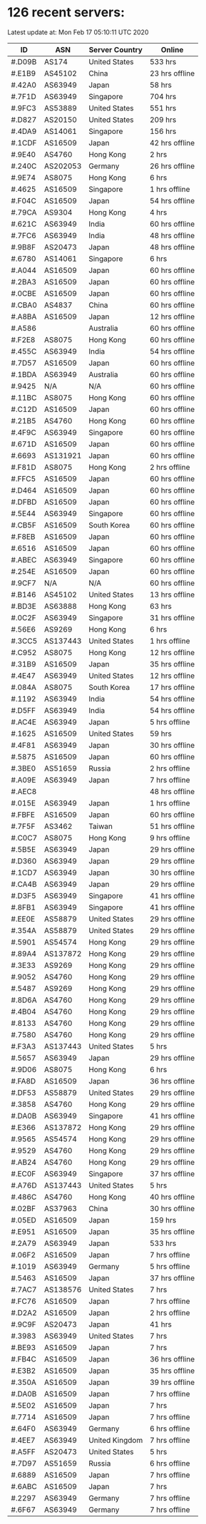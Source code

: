 # 126 recent servers:

Latest update at: Mon Feb 17 05:10:11 UTC 2020

| ID | ASN | Server Country | Online |
| -- | --- | -------------- | ------ |
| #.D09B | AS174 | United States | 533 hrs |
| #.E1B9 | AS45102 | China | 23 hrs offline |
| #.42A0 | AS63949 | Japan | 58 hrs |
| #.7F1D | AS63949 | Singapore | 704 hrs |
| #.9FC3 | AS53889 | United States | 551 hrs |
| #.D827 | AS20150 | United States | 209 hrs |
| #.4DA9 | AS14061 | Singapore | 156 hrs |
| #.1CDF | AS16509 | Japan | 42 hrs offline |
| #.9E40 | AS4760 | Hong Kong | 2 hrs |
| #.240C | AS202053 | Germany | 26 hrs offline |
| #.9E74 | AS8075 | Hong Kong | 6 hrs |
| #.4625 | AS16509 | Singapore | 1 hrs offline |
| #.F04C | AS16509 | Japan | 54 hrs offline |
| #.79CA | AS9304 | Hong Kong | 4 hrs |
| #.621C | AS63949 | India | 60 hrs offline |
| #.7FC6 | AS63949 | India | 48 hrs offline |
| #.9B8F | AS20473 | Japan | 48 hrs offline |
| #.6780 | AS14061 | Singapore | 6 hrs |
| #.A044 | AS16509 | Japan | 60 hrs offline |
| #.2BA3 | AS16509 | Japan | 60 hrs offline |
| #.0CBE | AS16509 | Japan | 60 hrs offline |
| #.CBA0 | AS4837 | China | 60 hrs offline |
| #.A8BA | AS16509 | Japan | 12 hrs offline |
| #.A586 |  | Australia | 60 hrs offline |
| #.F2E8 | AS8075 | Hong Kong | 60 hrs offline |
| #.455C | AS63949 | India | 54 hrs offline |
| #.7D57 | AS16509 | Japan | 60 hrs offline |
| #.1BDA | AS63949 | Australia | 60 hrs offline |
| #.9425 | N/A | N/A | 60 hrs offline |
| #.11BC | AS8075 | Hong Kong | 60 hrs offline |
| #.C12D | AS16509 | Japan | 60 hrs offline |
| #.21B5 | AS4760 | Hong Kong | 60 hrs offline |
| #.4F9C | AS63949 | Singapore | 60 hrs offline |
| #.671D | AS16509 | Japan | 60 hrs offline |
| #.6693 | AS131921 | Japan | 60 hrs offline |
| #.F81D | AS8075 | Hong Kong | 2 hrs offline |
| #.FFC5 | AS16509 | Japan | 60 hrs offline |
| #.D464 | AS16509 | Japan | 60 hrs offline |
| #.DFBD | AS16509 | Japan | 60 hrs offline |
| #.5E44 | AS63949 | Singapore | 60 hrs offline |
| #.CB5F | AS16509 | South Korea | 60 hrs offline |
| #.F8EB | AS16509 | Japan | 60 hrs offline |
| #.6516 | AS16509 | Japan | 60 hrs offline |
| #.ABEC | AS63949 | Singapore | 60 hrs offline |
| #.254E | AS16509 | Japan | 60 hrs offline |
| #.9CF7 | N/A | N/A | 60 hrs offline |
| #.B146 | AS45102 | United States | 13 hrs offline |
| #.BD3E | AS63888 | Hong Kong | 63 hrs |
| #.0C2F | AS63949 | Singapore | 31 hrs offline |
| #.56E6 | AS9269 | Hong Kong | 6 hrs |
| #.3CC5 | AS137443 | United States | 1 hrs offline |
| #.C952 | AS8075 | Hong Kong | 12 hrs offline |
| #.31B9 | AS16509 | Japan | 35 hrs offline |
| #.4E47 | AS63949 | United States | 12 hrs offline |
| #.084A | AS8075 | South Korea | 17 hrs offline |
| #.1192 | AS63949 | India | 54 hrs offline |
| #.D5FF | AS63949 | India | 54 hrs offline |
| #.AC4E | AS63949 | Japan | 5 hrs offline |
| #.1625 | AS16509 | United States | 59 hrs |
| #.4F81 | AS63949 | Japan | 30 hrs offline |
| #.5875 | AS16509 | Japan | 60 hrs offline |
| #.3BE0 | AS51659 | Russia | 2 hrs offline |
| #.A09E | AS63949 | Japan | 7 hrs offline |
| #.AEC8 |  |  | 48 hrs offline |
| #.015E | AS63949 | Japan | 1 hrs offline |
| #.FBFE | AS16509 | Japan | 60 hrs offline |
| #.7F5F | AS3462 | Taiwan | 51 hrs offline |
| #.C0C7 | AS8075 | Hong Kong | 9 hrs offline |
| #.5B5E | AS63949 | Japan | 29 hrs offline |
| #.D360 | AS63949 | Japan | 29 hrs offline |
| #.1CD7 | AS63949 | Japan | 30 hrs offline |
| #.CA4B | AS63949 | Japan | 29 hrs offline |
| #.D3F5 | AS63949 | Singapore | 41 hrs offline |
| #.8FB1 | AS63949 | Singapore | 41 hrs offline |
| #.EE0E | AS58879 | United States | 29 hrs offline |
| #.354A | AS58879 | United States | 29 hrs offline |
| #.5901 | AS54574 | Hong Kong | 29 hrs offline |
| #.89A4 | AS137872 | Hong Kong | 29 hrs offline |
| #.3E33 | AS9269 | Hong Kong | 29 hrs offline |
| #.9052 | AS4760 | Hong Kong | 29 hrs offline |
| #.5487 | AS9269 | Hong Kong | 29 hrs offline |
| #.8D6A | AS4760 | Hong Kong | 29 hrs offline |
| #.4B04 | AS4760 | Hong Kong | 29 hrs offline |
| #.8133 | AS4760 | Hong Kong | 29 hrs offline |
| #.7580 | AS4760 | Hong Kong | 29 hrs offline |
| #.F3A3 | AS137443 | United States | 5 hrs |
| #.5657 | AS63949 | Japan | 29 hrs offline |
| #.9D06 | AS8075 | Hong Kong | 6 hrs |
| #.FA8D | AS16509 | Japan | 36 hrs offline |
| #.DF53 | AS58879 | United States | 29 hrs offline |
| #.3858 | AS4760 | Hong Kong | 29 hrs offline |
| #.DA0B | AS63949 | Singapore | 41 hrs offline |
| #.E366 | AS137872 | Hong Kong | 29 hrs offline |
| #.9565 | AS54574 | Hong Kong | 29 hrs offline |
| #.9529 | AS4760 | Hong Kong | 29 hrs offline |
| #.AB24 | AS4760 | Hong Kong | 29 hrs offline |
| #.EC0F | AS63949 | Singapore | 37 hrs offline |
| #.A76D | AS137443 | United States | 5 hrs |
| #.486C | AS4760 | Hong Kong | 40 hrs offline |
| #.02BF | AS37963 | China | 30 hrs offline |
| #.05ED | AS16509 | Japan | 159 hrs |
| #.E951 | AS16509 | Japan | 35 hrs offline |
| #.2A79 | AS63949 | Japan | 533 hrs |
| #.06F2 | AS16509 | Japan | 7 hrs offline |
| #.1019 | AS63949 | Germany | 5 hrs offline |
| #.5463 | AS16509 | Japan | 37 hrs offline |
| #.7AC7 | AS138576 | United States | 7 hrs |
| #.FC76 | AS16509 | Japan | 7 hrs offline |
| #.D2A2 | AS16509 | Japan | 2 hrs offline |
| #.9C9F | AS20473 | Japan | 41 hrs |
| #.3983 | AS63949 | United States | 7 hrs |
| #.BE93 | AS16509 | Japan | 7 hrs |
| #.FB4C | AS16509 | Japan | 36 hrs offline |
| #.E3B2 | AS16509 | Japan | 35 hrs offline |
| #.350A | AS16509 | Japan | 39 hrs offline |
| #.DA0B | AS16509 | Japan | 7 hrs offline |
| #.5E02 | AS16509 | Japan | 7 hrs |
| #.7714 | AS16509 | Japan | 7 hrs offline |
| #.64F0 | AS63949 | Germany | 6 hrs offline |
| #.4EE7 | AS63949 | United Kingdom | 7 hrs offline |
| #.A5FF | AS20473 | United States | 5 hrs |
| #.7D97 | AS51659 | Russia | 6 hrs offline |
| #.6889 | AS16509 | Japan | 7 hrs offline |
| #.6ABC | AS16509 | Japan | 7 hrs |
| #.2297 | AS63949 | Germany | 7 hrs offline |
| #.6F67 | AS63949 | Germany | 7 hrs offline |

